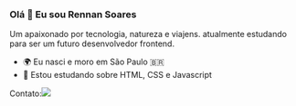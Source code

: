 ### Olá 👋 Eu sou Rennan Soares

Um apaixonado por tecnologia, natureza e viajens.
atualmente estudando para ser um futuro desenvolvedor frontend.

* 🌍 Eu nasci e moro em São Paulo 🇧🇷
* 🧠 Estou estudando sobre HTML, CSS e Javascript



<div>Contato:<a href="https://www.linkedin.com/in/rennansoares/" target="_blank"><img src="https://img.shields.io/badge/-LinkedIn-%230077B5?style=for-the-badge&logo=linkedin&logoColor=white" target="_blank"></a></div>



